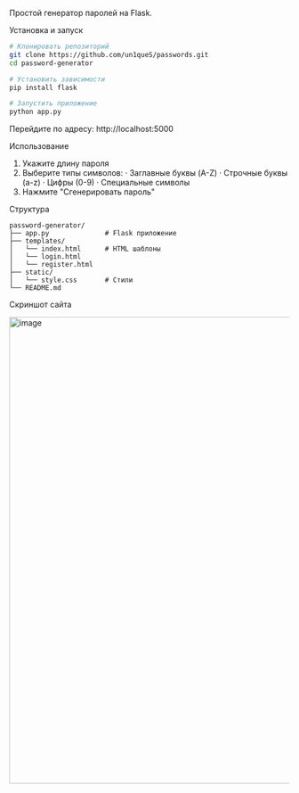 Простой генератор паролей на Flask.

Установка и запуск

```bash
# Клонировать репозиторий
git clone https://github.com/un1queS/passwords.git
cd password-generator

# Установить зависимости
pip install flask

# Запустить приложение
python app.py
```

Перейдите по адресу: http://localhost:5000

Использование

1. Укажите длину пароля
2. Выберите типы символов:
   · Заглавные буквы (A-Z)
   · Строчные буквы (a-z)
   · Цифры (0-9)
   · Специальные символы
3. Нажмите "Сгенерировать пароль"

Структура

```
password-generator/
├── app.py              # Flask приложение
├── templates/
│   └── index.html      # HTML шаблоны
│   └── login.html
│   └── register.html
├── static/
│   └── style.css       # Стили
└── README.md
```
Скриншот сайта


<img width="729" height="837" alt="image" src="https://github.com/user-attachments/assets/4c5fd6d8-5889-45fb-9b89-a2b3095f517a" />

